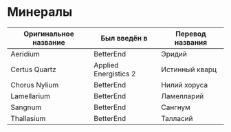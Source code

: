 # Минералы

| Оригинальное название | Был введён в | Перевод названия |
| --- | --- | --- |
| Aeridium      | BetterEnd             | Эридий         |
| Certus Quartz | Applied Energistics 2 | Истинный кварц |
| Chorus Nylium | BetterEnd             | Нилий хоруса   |
| Lamellarium   | BetterEnd             | Ламелларий     |
| Sangnum       | BetterEnd             | Сангнум        |
| Thallasium    | BetterEnd             | Талласий       |
